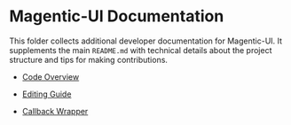 # Magentic-UI Documentation

This folder collects additional developer documentation for Magentic-UI. It supplements the main `README.md` with technical details about the project structure and tips for making contributions.

- [Code Overview](code_overview.md)
- [Editing Guide](editing-guide.md)

- [Callback Wrapper](callback_wrapper.md)

